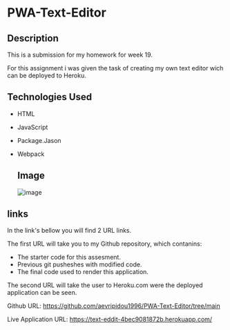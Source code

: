 # PWA-Text-Editor

## Description

This is a submission for my homework for week 19.

For this assignment i was given the task of creating my own text editor wich can be deployed to Heroku.

## Technologies Used
- HTML
- JavaScript
- Package.Jason
- Webpack

  ## Image
  ![image](https://github.com/aevripidou1996/PWA-Text-Eddit/assets/114223852/957b37ad-482d-421a-9f12-b4729313fa30)

## links
In the link's bellow you will find 2 URL links.

The first URL will take you to my Github repository, which contanins:

- The starter code for this assesment.
- Previous git pusheshes with modified code.
- The final code used to render this application.
  
The second URL will take the user to Heroku.com were the deployed application can be seen.

Github URL: https://github.com/aevripidou1996/PWA-Text-Editor/tree/main

Live Application URL: https://text-eddit-4bec9081872b.herokuapp.com/
